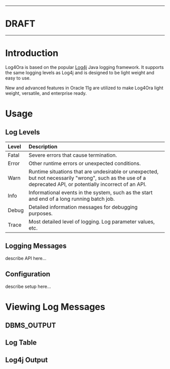 
---

# DRAFT #

---


# Introduction #

Log4Ora is based on the popular <a href='http://en.wikipedia.org/wiki/Log4J'>Log4j</a> Java logging framework.  It supports the same logging levels as Log4j and is designed to be light weight and easy to use.

New and advanced features in Oracle 11g are utilized to make Log4Ora light weight, versatile, and enterprise ready.

# Usage #
## Log Levels ##
|**Level**|**Description**|
|:--------|:--------------|
|Fatal    | Severe errors that cause termination.|
|Error    | Other runtime errors or unexpected conditions.|
|Warn     | Runtime situations that are undesirable or unexpected, but not necessarily "wrong", such as the use of a deprecated API, or potentially incorrect of an API. |
|Info     |Informational events in the system, such as the start and end of a long running batch job. |
| Debug   | Detailed information messages for debugging purposes. |
| Trace   | Most detailed level of logging. Log parameter values, etc. |


## Logging Messages ##
describe API here...

## Configuration ##
describe setup here...

# Viewing Log Messages #
## DBMS\_OUTPUT ##

## Log Table ##

## Log4j Output ##
